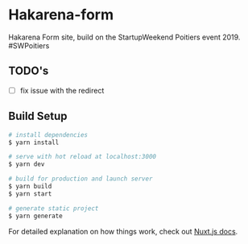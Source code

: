 # Hakarena-form
Hakarena Form site, build on the StartupWeekend Poitiers event 2019. #SWPoitiers

## TODO's
- [ ] fix issue with the redirect


## Build Setup

``` bash
# install dependencies
$ yarn install

# serve with hot reload at localhost:3000
$ yarn dev

# build for production and launch server
$ yarn build
$ yarn start

# generate static project
$ yarn generate
```

For detailed explanation on how things work, check out [Nuxt.js docs](https://nuxtjs.org).
